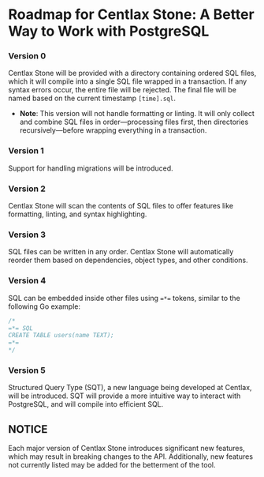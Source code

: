 # Roadmap for Centlax Stone: A Better Way to Work with PostgreSQL

### Version 0
Centlax Stone will be provided with a directory containing ordered SQL files, which it will compile into a single SQL file wrapped in a transaction. If any syntax errors occur, the entire file will be rejected. The final file will be named based on the current timestamp `[time].sql`.  
- **Note**: This version will not handle formatting or linting. It will only collect and combine SQL files in order—processing files first, then directories recursively—before wrapping everything in a transaction.

### Version 1
Support for handling migrations will be introduced.

### Version 2
Centlax Stone will scan the contents of SQL files to offer features like formatting, linting, and syntax highlighting.

### Version 3
SQL files can be written in any order. Centlax Stone will automatically reorder them based on dependencies, object types, and other conditions.

### Version 4
SQL can be embedded inside other files using `=*=` tokens, similar to the following Go example:
```go
/*
=*= SQL
CREATE TABLE users(name TEXT);
=*=
*/
```
### Version 5
Structured Query Type (SQT), a new language being developed at Centlax, will be introduced. SQT will provide a more intuitive way to interact with PostgreSQL, and will compile into efficient SQL.

## NOTICE
Each major version of Centlax Stone introduces significant new features, which may result in breaking changes to the API. Additionally, new features not currently listed may be added for the betterment of the tool.